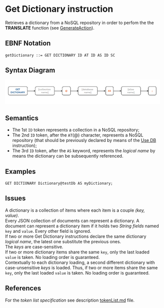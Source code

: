 # Get Dictionary instruction
Retrieves a dictionary from a NoSQL repository in order to perfom the  the **TRANSLATE** function (see [GenerateAction](/languageSpecification/generateAction.md)).


## EBNF Notation
    getDictionary ::= GET DICTIONARY ID AT ID AS ID SC 


## Syntax Diagram
![GetDictionary instruction Syntax!](/languageSpecification/assets/rules/get_dictionary.png "Get Dictionary Syntax Diagram") 


## Semantics
 * The 1st `ID` token represents a collection in a NoSQL repository;
 * The 2nd `ID` token, after the `AT`(@) character, represents a NoSQL repository (that should be previously declared by means of the [Use DB](/languageSpecification/useDb.md) instruction);
 * The 3rd `ID` token, after the `AS` keyword, represents the _logical name_ by means the dictionary can be subsequently referenced. 


## Examples
    GET DICTIONARY Dictionary@testDb AS myDictionary;


## Issues
A dictionary is a collection of items where each item is a couple _(key, value)_.   
Every JSON collection of documents can represent a dictionary. A document can represent a dictionary item if it holds two _String fields_ named `key` and `value`. Every other field is ignored.   
If two or more Get Dictionary instructions declare the same dictionary _logical name_, the latest one substitute the previous ones.  
The _keys_ are case-sensitive.  
If two or more dictionary items share the same `key`, only the last loaded `value` is taken. No loading order is guaranteed.  
Contextually to each dictionary loading, a second different dictionary with case-unsensitive _keys_ is loaded. Thus, if two or more items share the same `key`, only the last loaded `value` is taken. No loading order is guaranteed.     


## References
For the *token list specification* see description [tokenList.md](/languageSpecification/tokenList.md) file.

